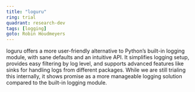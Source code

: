 ```yaml
---
title: "loguru"
ring: trial
quadrant: research-dev
tags: [logging]
goto: Robin Houdmeyers
---
```


loguru offers a more user-friendly alternative to Python’s built-in logging module, with sane defaults and an intuitive API. It simplifies logging setup, provides easy filtering by log level, and supports advanced features like sinks for handling logs from different packages. While we are still trialing this internally, it shows promise as a more manageable logging solution compared to the built-in logging module.
